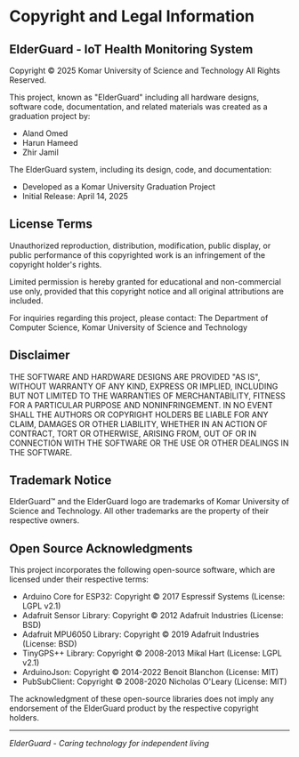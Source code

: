 # Copyright and Legal Information

## ElderGuard - IoT Health Monitoring System

Copyright © 2025 Komar University of Science and Technology
All Rights Reserved.

This project, known as "ElderGuard" including all hardware designs, software code, 
documentation, and related materials was created as a graduation project by:
- Aland Omed
- Harun Hameed
- Zhir Jamil

The ElderGuard system, including its design, code, and documentation:
- Developed as a Komar University Graduation Project
- Initial Release: April 14, 2025

## License Terms

Unauthorized reproduction, distribution, modification, public display, or public performance 
of this copyrighted work is an infringement of the copyright holder's rights.

Limited permission is hereby granted for educational and non-commercial use only, 
provided that this copyright notice and all original attributions are included.

For inquiries regarding this project, please contact:
The Department of Computer Science, Komar University of Science and Technology

## Disclaimer

THE SOFTWARE AND HARDWARE DESIGNS ARE PROVIDED "AS IS", WITHOUT WARRANTY OF ANY KIND, 
EXPRESS OR IMPLIED, INCLUDING BUT NOT LIMITED TO THE WARRANTIES OF MERCHANTABILITY, 
FITNESS FOR A PARTICULAR PURPOSE AND NONINFRINGEMENT. IN NO EVENT SHALL THE 
AUTHORS OR COPYRIGHT HOLDERS BE LIABLE FOR ANY CLAIM, DAMAGES OR OTHER LIABILITY, 
WHETHER IN AN ACTION OF CONTRACT, TORT OR OTHERWISE, ARISING FROM, OUT OF OR IN 
CONNECTION WITH THE SOFTWARE OR THE USE OR OTHER DEALINGS IN THE SOFTWARE.

## Trademark Notice

ElderGuard™ and the ElderGuard logo are trademarks of Komar University of Science and Technology.
All other trademarks are the property of their respective owners.

## Open Source Acknowledgments

This project incorporates the following open-source software, which are licensed under their respective terms:

- Arduino Core for ESP32: Copyright © 2017 Espressif Systems (License: LGPL v2.1)
- Adafruit Sensor Library: Copyright © 2012 Adafruit Industries (License: BSD)
- Adafruit MPU6050 Library: Copyright © 2019 Adafruit Industries (License: BSD)
- TinyGPS++ Library: Copyright © 2008-2013 Mikal Hart (License: LGPL v2.1)
- ArduinoJson: Copyright © 2014-2022 Benoit Blanchon (License: MIT)
- PubSubClient: Copyright © 2008-2020 Nicholas O'Leary (License: MIT)

The acknowledgment of these open-source libraries does not imply any endorsement of the ElderGuard product by the respective copyright holders.

---

*ElderGuard - Caring technology for independent living*